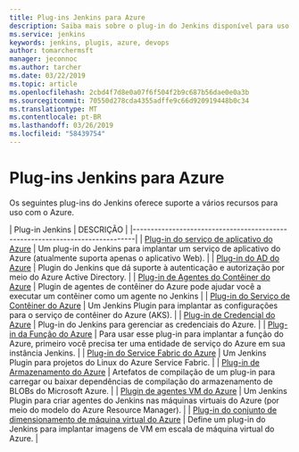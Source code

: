 ```yaml
---
title: Plug-ins Jenkins para Azure
description: Saiba mais sobre o plug-in do Jenkins disponível para uso com o Azure
ms.service: jenkins
keywords: jenkins, plugis, azure, devops
author: tomarchermsft
manager: jeconnoc
ms.author: tarcher
ms.date: 03/22/2019
ms.topic: article
ms.openlocfilehash: 2cbd4f7d8e0a07f6f504f2b9c687b56dae0e0a3b
ms.sourcegitcommit: 70550d278cda4355adffe9c66d920919448b0c34
ms.translationtype: MT
ms.contentlocale: pt-BR
ms.lasthandoff: 03/26/2019
ms.locfileid: "58439754"
---
```

# <a name="jenkins-plugins-for-azure"></a>Plug-ins Jenkins para Azure

Os seguintes plug-ins do Jenkins oferece suporte a vários recursos para uso com o Azure.
  
| Plug-in Jenkins | DESCRIÇÃO                                   |
|------------------------------------------------------------------------------|
| [Plug-in do serviço de aplicativo do Azure](https://plugins.jenkins.io/azure-app-service)     | Um plug-in do Jenkins para implantar um serviço de aplicativo do Azure (atualmente suporta apenas o aplicativo Web). | 
| [Plug-in do AD do Azure](https://plugins.jenkins.io/azure-ad)                       | Plugin do Jenkins que dá suporte à autenticação e autorização por meio do Azure Active Directory. | 
| [Plug-in de Agentes do Contêiner do Azure](https://plugins.jenkins.io/azure-container-agents) | Plugin de agentes de contêiner do Azure pode ajudar você a executar um contêiner como um agente no Jenkins | 
| [Plug-in do Serviço de Contêiner do Azure](https://plugins.jenkins.io/azure-acs)       | Um Jenkins Plugin para implantar as configurações para o serviço de contêiner do Azure (AKS). | 
| [Plug-in de Credencial do Azure](https://plugins.jenkins.io/azure-credentials)      | Plug-in do Jenkins para gerenciar as credenciais do Azure. | 
| [Plug-in da Função do Azure](https://plugins.jenkins.io/azure-function)           | Para usar esse plug-in para implantar a função do Azure, primeiro você precisa ter uma entidade de serviço do Azure em sua instância Jenkins. | 
| [Plug-in do Service Fabric do Azure](https://plugins.jenkins.io/service-fabric)     | Um Jenkins Plugin para projetos do Linux do Azure Service Fabric. |
| [Plug-in de Armazenamento do Azure](https://plugins.jenkins.io/windows-azure-storage)     | Artefatos de compilação de um plug-in para carregar ou baixar dependências de compilação do armazenamento de BLOBs do Microsoft Azure. | 
| [Plugin de agentes VM do Azure](https://plugins.jenkins.io/azure-vm-agents)         | Um Jenkins Plugin para criar agentes do Jenkins nas máquinas virtuais do Azure (por meio do modelo do Azure Resource Manager). | 
| [Plug-in do conjunto de dimensionamento de máquina virtual do Azure](https://plugins.jenkins.io/azure-vmss)           | Define um plug-in do Jenkins para implantar imagens de VM em escala de máquina virtual do Azure. | 